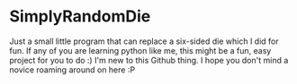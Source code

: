 # SimplyRandomDie
Just a small little program that can replace a six-sided die which I did for fun. 
If any of you are learning python like me, this might be a fun, easy project for you to do :)
I'm new to this Github thing. I hope you don't mind a novice roaming around on here :P
